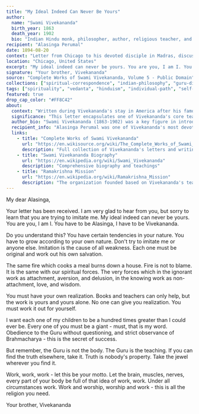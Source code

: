```yaml
---
title: "My Ideal Indeed Can Never Be Yours"
author:
  name: "Swami Vivekananda"
  birth_year: 1863
  death_year: 1902
  bio: "Indian Hindu monk, philosopher, author, religious teacher, and the chief disciple of the Indian mystic Ramakrishna"
recipient: "Alasinga Perumal"
date: 1894-08-20
context: "Letter from Chicago to his devoted disciple in Madras, discussing the nature of spiritual ideals and individual paths"
location: "Chicago, United States"
excerpt: "My ideal indeed can never be yours. You are you, I am I. You have to be Alasinga, I have to be Vivekananda."
signature: "Your brother, Vivekananda"
source: "Complete Works of Swami Vivekananda, Volume 5 - Public Domain"
collections: ["spiritual-correspondence", "indian-philosophy", "guru-disciple-letters"]
tags: ["spirituality", "vedanta", "hinduism", "individual-path", "self-realization", "indian-wisdom"]
featured: true
drop_cap_color: "#FF8C42"
about:
  context: "Written during Vivekananda's stay in America after his famous speech at the World's Parliament of Religions in Chicago (1893), this letter addresses the fundamental principle that each person must find their own spiritual path rather than merely imitating others."
  significance: "This letter encapsulates one of Vivekananda's core teachings about individual spiritual development and the danger of blind imitation. It reflects his revolutionary approach to spirituality that emphasized personal experience over dogma."
  author_bio: "Swami Vivekananda (1863-1902) was a key figure in introducing Indian philosophies of Vedanta and Yoga to the Western world. His speech at the World's Parliament of Religions in Chicago in 1893 made him famous internationally and he spent several years teaching in America and Europe."
  recipient_info: "Alasinga Perumal was one of Vivekananda's most devoted disciples in Madras (now Chennai), who helped establish the Ramakrishna Mission in South India and maintained extensive correspondence with the Swami during his travels."
  links:
    - title: "Complete Works of Swami Vivekananda"
      url: "https://en.wikisource.org/wiki/The_Complete_Works_of_Swami_Vivekananda"
      description: "Full collection of Vivekananda's letters and writings"
    - title: "Swami Vivekananda Biography"
      url: "https://en.wikipedia.org/wiki/Swami_Vivekananda"
      description: "Comprehensive biography and teachings"
    - title: "Ramakrishna Mission"
      url: "https://en.wikipedia.org/wiki/Ramakrishna_Mission"
      description: "The organization founded based on Vivekananda's teachings"
---
```


My dear Alasinga,

Your letter has been received. I am very glad to hear from you, but sorry to learn that you are trying to imitate me. My ideal indeed can never be yours. You are you, I am I. You have to be Alasinga, I have to be Vivekananda.

Do you understand this? You have certain tendencies in your nature. You have to grow according to your own nature. Don't try to imitate me or anyone else. Imitation is the cause of all weakness. Each one must be original and work out his own salvation.

The same fire which cooks a meal burns down a house. Fire is not to blame. It is the same with our spiritual forces. The very forces which in the ignorant work as attachment, aversion, and delusion, in the knowing work as non-attachment, love, and wisdom.

You must have your own realization. Books and teachers can only help, but the work is yours and yours alone. No one can give you realization. You must work it out for yourself.

I want each one of my children to be a hundred times greater than I could ever be. Every one of you must be a giant - must, that is my word. Obedience to the Guru without questioning, and strict observance of Brahmacharya - this is the secret of success.

But remember, the Guru is not the body. The Guru is the teaching. If you can find the truth elsewhere, take it. Truth is nobody's property. Take the jewel wherever you find it.

Work, work, work - let this be your motto. Let the brain, muscles, nerves, every part of your body be full of that idea of work, work. Under all circumstances work. Work and worship, worship and work - this is all the religion you need.

Your brother,
Vivekananda